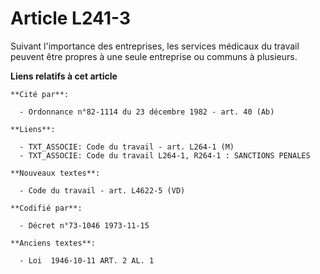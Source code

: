 # Article L241-3

Suivant l'importance des entreprises, les services médicaux du travail peuvent être propres à une seule entreprise ou communs
à plusieurs.

**Liens relatifs à cet article**

	**Cité par**:

	  - Ordonnance n°82-1114 du 23 décembre 1982 - art. 40 (Ab)

	**Liens**:

	  - TXT_ASSOCIE: Code du travail - art. L264-1 (M)
	  - TXT_ASSOCIE: Code du travail L264-1, R264-1 : SANCTIONS PENALES

	**Nouveaux textes**:

	  - Code du travail - art. L4622-5 (VD)

	**Codifié par**:

	  - Décret n°73-1046 1973-11-15

	**Anciens textes**:

	  - Loi  1946-10-11 ART. 2 AL. 1

